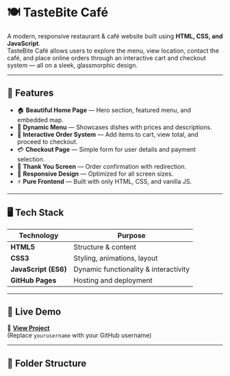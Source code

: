 # 🍽️ TasteBite Café

A modern, responsive restaurant & café website built using **HTML, CSS, and JavaScript**.  
TasteBite Café allows users to explore the menu, view location, contact the café, and place online orders through an interactive cart and checkout system — all on a sleek, glassmorphic design.

---

## 🌟 Features

- 🏠 **Beautiful Home Page** — Hero section, featured menu, and embedded map.  
- 🍝 **Dynamic Menu** — Showcases dishes with prices and descriptions.  
- 🛒 **Interactive Order System** — Add items to cart, view total, and proceed to checkout.  
- 💳 **Checkout Page** — Simple form for user details and payment selection.  
- 🎉 **Thank You Screen** — Order confirmation with redirection.  
- 📱 **Responsive Design** — Optimized for all screen sizes.  
- ⚡ **Pure Frontend** — Built with only HTML, CSS, and vanilla JS.

---

## 🖥️ Tech Stack

| Technology | Purpose |
|-------------|----------|
| **HTML5** | Structure & content |
| **CSS3** | Styling, animations, layout |
| **JavaScript (ES6)** | Dynamic functionality & interactivity |
| **GitHub Pages** | Hosting and deployment |

---

## 🚀 Live Demo

🔗 **[View Project](https://yourusername.github.io/restaurant-website/)**  
(Replace `yourusername` with your GitHub username)

---

## 📂 Folder Structure

